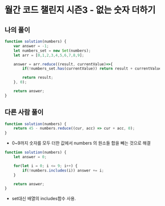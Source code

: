 # 월간 코드 챌린지 시즌3 - 없는 숫자 더하기

## 나의 풀이

```js
function solution(numbers) {
    var answer = -1;
    let numbers_set = new Set(numbers);
    let arr = [0,1,2,3,4,5,6,7,8,9];

    answer = arr.reduce((result, currentValue)=>{
        if(!numbers_set.has(currentValue)) return result + currentValue

        return result;
    }, 0);

    return answer;
}
```

## 다른 사람 풀이

```js
function solution(numbers) {
    return 45 - numbers.reduce((cur, acc) => cur + acc, 0);
}
```

- 0~9까지 숫자를 모두 더한 값에서 numbers 의 원소들 합을 빼는 것으로 해결



```js
function solution(numbers) {
    let answer = 0;

    for(let i = 0; i <= 9; i++) {
        if(!numbers.includes(i)) answer += i;
    }

    return answer;
}
```

- set대신 배열의 includes함수 사용.